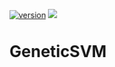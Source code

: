 [![version](https://img.shields.io/github/license/texttechnologylab/GeneticSVM)]()
[![](https://jitpack.io/v/texttechnologylab/GeneticSVM.svg)](https://jitpack.io/#texttechnologylab/GeneticSVM)

# GeneticSVM
